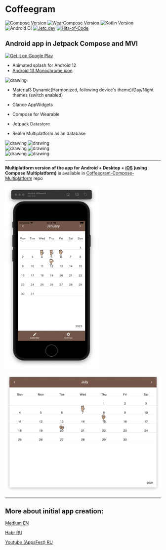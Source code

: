 # Coffeegram

[![Compose Version](https://img.shields.io/badge/Jetpack%20Compose-1.5.4-yellow)](https://developer.android.com/jetpack/compose)
[![WearCompose Version](https://img.shields.io/badge/Wear%20Compose-1.2.1-yellow)](https://developer.android.com/jetpack/androidx/releases/wear-compose)
[![Kotlin Version](https://img.shields.io/badge/Kotlin-1.9.20-blue.svg)](https://kotlinlang.org)
![Android CI](https://github.com/phansier/Coffeegram/workflows/Android%20CI/badge.svg?branch=master)
[![Jetc.dev](https://img.shields.io/badge/jetc.dev-25-blue)](https://jetc.dev/issues/025.html)
[![Hits-of-Code](https://hitsofcode.com/github/phansier/Coffeegram?branch=develop)](https://hitsofcode.com/github/phansier/Coffeegram/view?branch=develop)


## Android app in Jetpack Compose and MVI

<a href='https://play.google.com/store/apps/details?id=ru.beryukhov.coffeegram&utm_source=github'><img alt='Get it on Google Play' src='https://play.google.com/intl/en_us/badges/static/images/badges/en_badge_web_generic.png'  width="200"/></a>

- Animated splash for Android 12
- [Android 13 Monochrome icon](docs-monochrome/MONOCHROME-ICON.md)

<img src="docs-monochrome/after-clipping.png" alt="drawing" width="80"/>

- Material3 Dynamic(Harmonized, following device's theme)/Day/Night themes (switch enabled)

- Glance AppWidgets

- Compose for Wearable


- Jetpack Datastore

- Realm Multiplatform as an database

<img src="images/month_table.png" alt="drawing" width="200"/>
<img src="images/coffee_list.png" alt="drawing" width="200"/>
<br>
<img src="images/settings.png" alt="drawing" width="200"/>
<img src="images/settings_dynamic.png" alt="drawing" width="200"/>
<br>
<img src="images/widgets.png" alt="drawing" width="200"/>
<img src="images/wear.png" alt="drawing" width="200"/>


---

**Multiplatform version of the app for Android + Desktop + <ins>iOS</ins> (using Compose Multiplatform)** is available in [Coffeegram-Compose-Multiplatform](https://github.com/phansier/Coffeegram-Compose-Multiplatform) repo

<img src="https://github.com/phansier/Coffeegram-Compose-Multiplatform/blob/develop/images/ios.png" alt="drawing" width="300"/>



![](https://github.com/phansier/Coffeegram-Compose-Multiplatform/blob/develop/images/desktop.png)


---




## More about initial app creation:

[Medium EN](https://proandroiddev.com/change-my-mind-or-android-development-transformation-to-jetpack-compose-coroutines-e719a342cc52)

[Habr RU](https://habr.com/ru/company/kaspersky/blog/513364/)

[Youtube (AppsFest) RU](https://youtu.be/CuCV-SGUuCQ/)
